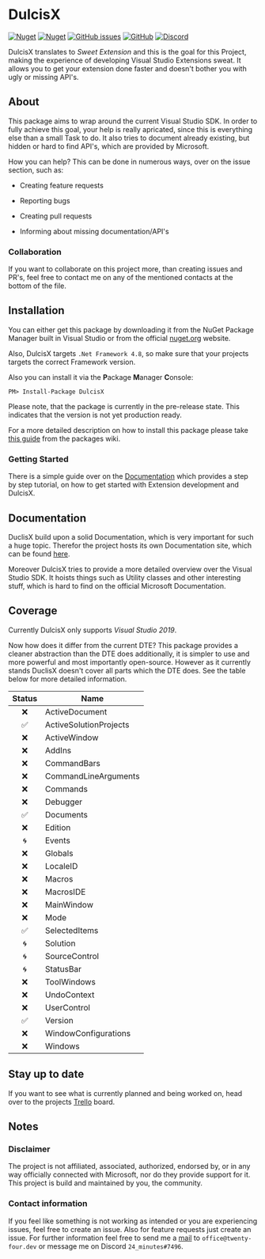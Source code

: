 # DulcisX

<a href="https://www.nuget.org/packages/DulcisX"><img alt="Nuget" src="https://img.shields.io/nuget/v/DulcisX"></a> <a href="https://www.nuget.org/packages/DulcisX"><img alt="Nuget" src="https://img.shields.io/nuget/dt/DulcisX"></a> <a href="https://github.com/TwentyFourMinutes/DulcisX/issues"><img alt="GitHub issues" src="https://img.shields.io/github/issues-raw/TwentyFourMinutes/DulcisX"></a> <a href="https://github.com/TwentyFourMinutes/DulcisX/blob/master/LICENSE"><img alt="GitHub" src="https://img.shields.io/github/license/TwentyFourMinutes/DulcisX"></a> <a href="https://discordapp.com/invite/EYKxkce"><img alt="Discord" src="https://discordapp.com/api/guilds/275377268728135680/widget.png"></a>

DulcisX translates to _Sweet Extension_ and this is the goal for this Project, making the experience of developing Visual Studio Extensions sweat. It allows you to get your extension done faster and doesn't bother you with ugly or missing API's.

## About

This package aims to wrap around the current Visual Studio SDK. In order to fully achieve this goal, your help is really apricated, since this is everything else than a small Task to do. It also tries to document already existing, but hidden or hard to find API's, which are provided by Microsoft.

How you can help? This can be done in numerous ways, over on the issue section, such as:

- Creating feature requests

- Reporting bugs

- Creating pull requests

- Informing about missing documentation/API's

### Collaboration

If you want to collaborate on this project more, than creating issues and PR's, feel free to contact me on any of the mentioned contacts at the bottom of the file.

## Installation

You can either get this package by downloading it from the NuGet Package Manager built in Visual Studio or from the official [nuget.org](https://www.nuget.org/packages/DulcisX) website. 

Also, DulcisX targets `.Net Framework 4.8`, so make sure that your projects targets the correct Framework version. 

Also you can install it via the **P**ackage **M**anager **C**onsole:

```
PM> Install-Package DulcisX
```

Please note, that the package is currently in the pre-release state. This indicates that the version is not yet production ready.

For a more detailed description on how to install this package please take [this guide](https://twentyfourminutes.github.io/DulcisX/guides/getting_started/installation.html?tabs=property-page-edit%2Cvisualstudio-install) from the packages wiki.

### Getting Started

There is a simple guide over on the [Documentation](https://twentyfourminutes.github.io/DulcisX/guides/getting_started/first-extension.html) which provides a step by step tutorial, on how to get started with Extension development and DulcisX.

## Documentation

DuclisX build upon a solid Documentation, which is very important for such a huge topic. Therefor the project hosts its own Documentation site, which can be found [here]().

Moreover DulcisX tries to provide a more detailed overview over the Visual Studio SDK. It hoists things such as Utility classes and other interesting stuff, which is hard to find on the official Microsoft Documentation.  

## Coverage

Currently DulcisX only supports *Visual Studio 2019*. 

Now how does it differ from the current DTE? This package provides a cleaner abstraction than the DTE does additionally, it is simpler to use and more powerful and most importantly open-source. However as it currently stands DuclisX doesn't cover all parts which the DTE does. See the table below for more detailed information.

| Status | Name                   |
| :----: | ---------------------- |
|   ❌    | ActiveDocument         |
|   ✅    | ActiveSolutionProjects |
|   ❌    | ActiveWindow           |
|   ❌    | AddIns                 |
|   ❌    | CommandBars            |
|   ❌    | CommandLineArguments   |
|   ❌    | Commands               |
|   ❌    | Debugger               |
|   ✅    | Documents              |
|   ❌    | Edition                |
|   🌀    | Events                 |
|   ❌    | Globals                |
|   ❌    | LocaleID               |
|   ❌    | Macros                 |
|   ❌    | MacrosIDE              |
|   ❌    | MainWindow             |
|   ❌    | Mode                   |
|   ✅    | SelectedItems          |
|   🌀    | Solution               |
|   🌀    | SourceControl          |
|   🌀    | StatusBar              |
|   ❌    | ToolWindows            |
|   ❌    | UndoContext            |
|   ❌    | UserControl            |
|   ✅    | Version                |
|   ❌    | WindowConfigurations   |
|   ❌    | Windows                |

## Stay up to date

If you want to see what is currently planned and being worked on, head over to the projects [Trello](https://trello.com/b/wHTa9Vb8/dulcisx) board. 

## Notes

### Disclaimer

The project is not affiliated, associated, authorized, endorsed by, or in any way officially connected with Microsoft, nor do they provide support for it. This project is build and maintained by you, the community. 

### Contact information

If you feel like something is not working as intended or you are experiencing issues, feel free to create an issue. Also for feature requests just create an issue. For further information feel free to send me a [mail](mailto:office@twenty-four.dev) to `office@twenty-four.dev` or message me on Discord `24_minutes#7496`.